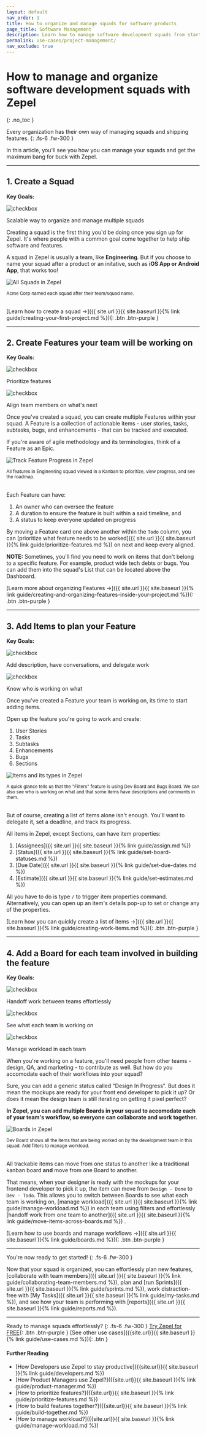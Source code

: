 ```yaml
---
layout: default
nav_order: 1
title: How to organize and manage squads for software products
page_title: Software Management
description: Learn how to manage software development squads from start to finish, so you can ship quality, bug-free features every time.
permalink: use-cases/project-management/
nav_exclude: true
---
```


# How to manage and organize software development squads with Zepel
{: .no_toc }

Every organization has their own way of managing squads and shipping features.
{: .fs-6 .fw-300 }

In this article, you'll see you how you can manage your squads and get the maximum bang for buck with Zepel.

---

## 1. Create a Squad

__Key Goals:__

<div class="goals">
    <img class="checkbox" src="/guide/assets/uploads/check_circle.svg" alt="checkbox">
        <div class="checkbox-card-content">
            <p class="checkbox-content">Scalable way to organize and manage multiple squads</p>
        </div>
</div>

Creating a squad is the first thing you'd be doing once you sign up for Zepel. It's where people with a common goal come together to help ship software and features. 

A squad in Zepel is usually a team, like __Engineering__. But if you choose to name your squad after a product or an initative, such as __iOS App or Android App__, that works too!

![All Squads in Zepel](/guide/assets/uploads/zepel-projects.png "Zepel Squads")
<div class="caption">
<small>Acme Corp named each squad after their team/squad name.</small>
</div>
<br>

[Learn how to create a squad ->]({{ site.url }}{{ site.baseurl }}{% link guide/creating-your-first-project.md %}){: .btn .btn-purple }

---

## 2. Create Features your team will be working on

__Key Goals:__

<div class="goals">
    <img class="checkbox" src="/guide/assets/uploads/check_circle.svg" alt="checkbox">
        <div class="checkbox-card-content">
            <p class="checkbox-content">Prioritize features</p>
        </div>
</div>

<div class="goals">
    <img class="checkbox" src="/guide/assets/uploads/check_circle.svg" alt="checkbox">
        <div class="checkbox-card-content">
            <p class="checkbox-content">Align team members on what's next</p>
        </div>
</div>

Once you've created a squad, you can create multiple Features within your squad. A Feature is a collection of actionable items - user stories, tasks, subtasks, bugs, and enhancements - that can be tracked and executed. 

If you're aware of agile methodology and its terminologies, think of a Feature as an Epic.

![Track Feature Progress in Zepel](/guide/assets/uploads/zepel-features.png "Feature Progress")
<div class="caption">
<small>All features in Engineering squad viewed in a Kanban to prioritize, view progress, and see the roadmap.</small>
</div>
<br>

Each Feature can have: 
1. An owner who can oversee the feature 
2. A duration to ensure the feature is built within a said timeline, and
3. A status to keep everyone updated on progress

By moving a Feature card one above another within the ```Todo``` column, you can [prioritize what feature needs to be worked]({{ site.url }}{{ site.baseurl }}{% link guide/prioritize-features.md %}) on next and keep every aligned.

__NOTE:__ Sometimes, you'll find you need to work on items that don't belong to a specific feature. For example, product wide tech debts or bugs. You can add them into the squad's List that can be located above the Dashboard.

[Learn more about organizing Features ->]({{ site.url }}{{ site.baseurl }}{% link guide/creating-and-organizing-features-inside-your-project.md %}){: .btn .btn-purple }

---

## 3. Add Items to plan your Feature

__Key Goals:__

<div class="goals">
    <img class="checkbox" src="/guide/assets/uploads/check_circle.svg" alt="checkbox">
        <div class="checkbox-card-content">
            <p class="checkbox-content">Add description, have conversations, and delegate work</p>
        </div>
</div>

<div class="goals">
    <img class="checkbox" src="/guide/assets/uploads/check_circle.svg" alt="checkbox">
        <div class="checkbox-card-content">
            <p class="checkbox-content">Know who is working on what</p>
        </div>
</div>

Once you've created a Feature your team is working on, its time to start adding items. 

Open up the feature you're going to work and create:
1. User Stories
2. Tasks
3. Subtasks
4. Enhancements
5. Bugs
6. Sections

![Items and its types in Zepel](/guide/assets/uploads/zepel-items.png "Items in Zepel")
<div class="caption">
<small>A quick glance tells us that the "Filters" feature is using Dev Board and Bugs Board. We can also see who is working on what and that some items have descriptions and comments in them.</small>
</div>
<br>

But of course, creating a list of items alone isn't enough. You'll want to delegate it, set a deadline, and track its progress.

All items in Zepel, except Sections, can have item properties:
1. [Assignees]({{ site.url }}{{ site.baseurl }}{% link guide/assign.md %})
2. [Status]({{ site.url }}{{ site.baseurl }}{% link guide/set-board-statuses.md %})
3. [Due Date]({{ site.url }}{{ site.baseurl }}{% link guide/set-due-dates.md %})
4. [Estimate]({{ site.url }}{{ site.baseurl }}{% link guide/set-estimates.md %})

All you have to do is type ```/``` to trigger item properties command. Alternatively, you can open up an item's details pop-up to set or change any of the properties.

[Learn how you can quickly create a list of items ->]({{ site.url }}{{ site.baseurl }}{% link guide/creating-work-items.md %}){: .btn .btn-purple }

---

## 4. Add a Board for each team involved in building the feature

__Key Goals:__

<div class="goals">
    <img class="checkbox" src="/guide/assets/uploads/check_circle.svg" alt="checkbox">
        <div class="checkbox-card-content">
            <p class="checkbox-content">Handoff work between teams effortlessly</p>
        </div>
</div>

<div class="goals">
    <img class="checkbox" src="/guide/assets/uploads/check_circle.svg" alt="checkbox">
        <div class="checkbox-card-content">
            <p class="checkbox-content">See what each team is working on</p>
        </div>
</div>

<div class="goals">
    <img class="checkbox" src="/guide/assets/uploads/check_circle.svg" alt="checkbox">
        <div class="checkbox-card-content">
            <p class="checkbox-content">Manage workload in each team</p>
        </div>
</div>

When you're working on a feature, you'll need people from other teams - design, QA, and marketing - to contribute as well. But how do you accomodate each of their workflows into your squad? 

Sure, you can add a generic status called "Design In Progress". But does it mean the mockups are ready for your front end developer to pick it up? Or does it mean the design team is still iterating on getting it pixel perfect?

__In Zepel, you can add multiple Boards in your squad to accomodate each of your team's workflow, so everyone can collaborate and work together.__

![Boards in Zepel](/guide/assets/uploads/zepel-boards.png "Boards in Zepel")
<div class="caption">
<small>Dev Board shows all the items that are being worked on by the development team in this squad. Add filters to manage workload.</small>
</div>
<br>

All trackable items can move from one status to another like a traditional kanban board **and** move from one Board to another. 

That means, when your designer is ready with the mockups for your frontend developer to pick it up, the item can move from ```Design - Done``` to ```Dev - Todo```. This allows you to switch between Boards to see what each team is working on, [manage workload]({{ site.url }}{{ site.baseurl }}{% link guide/manage-workload.md %}) in each team using filters and effortlessly [handoff work from one team to another]({{ site.url }}{{ site.baseurl }}{% link guide/move-items-across-boards.md %}) .

[Learn how to use boards and manage workflows ->]({{ site.url }}{{ site.baseurl }}{% link guide/boards.md %}){: .btn .btn-purple }

---

You're now ready to get started!
{: .fs-6 .fw-300 }

Now that your squad is organized, you can effortlessly plan new features, [collaborate with team members]({{ site.url }}{{ site.baseurl }}{% link guide/collaborating-team-members.md %}), plan and [run Sprints]({{ site.url }}{{ site.baseurl }}{% link guide/sprints.md %}), work distraction-free with [My Tasks]({{ site.url }}{{ site.baseurl }}{% link guide/my-tasks.md %}), and see how your team is performing with [reports]({{ site.url }}{{ site.baseurl }}{% link guide/reports.md %}).

---

Ready to manage squads effortlessly?
{: .fs-6 .fw-300 }
[Try Zepel for FREE](https://zepel.io/?utm_source=zepelguide&utm_medium=usecases&utm_campaign=project-management){: .btn .btn-purple } 
[See other use cases]({{site.url}}{{ site.baseurl }}{% link guide/use-cases.md %}){: .btn }

#### Further Reading
- [How Developers use Zepel to stay productive]({{site.url}}{{ site.baseurl }}{% link guide/developers.md %})
- [How Product Managers use Zepel?]({{site.url}}{{ site.baseurl }}{% link guide/product-manager.md %})
- [How to prioritize features?]({{site.url}}{{ site.baseurl }}{% link guide/prioritize-features.md %})
- [How to build features together?]({{site.url}}{{ site.baseurl }}{% link guide/build-together.md %})
- [How to manage workload?]({{site.url}}{{ site.baseurl }}{% link guide/manage-workload.md %})